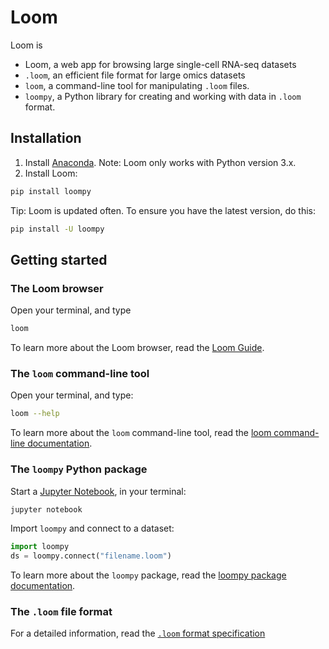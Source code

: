 # Loom

Loom is 

* Loom, a web app for browsing large single-cell RNA-seq datasets
* `.loom`, an efficient file format for large omics datasets
* `loom`, a command-line tool for manipulating `.loom` files. 
* `loompy`, a Python library for creating and working with data in `.loom` format.


## Installation

1. Install [Anaconda](https://www.continuum.io/downloads). Note: Loom only works with Python version 3.x.
2. Install Loom:

```bash
pip install loompy
```

Tip: Loom is updated often. To ensure you have the latest version, do this:

```bash
pip install -U loompy
```

## Getting started

### The Loom browser

Open your terminal, and type

```bash
loom
```

To learn more about the Loom browser, read the [Loom Guide](docs/loom_browser.md).

### The `loom` command-line tool

Open your terminal, and type:

```bash
loom --help
```

To learn more about the `loom` command-line tool, read the [loom command-line documentation](docs/loom.md).

### The `loompy` Python package

Start a [Jupyter Notebook](http://jupyter.readthedocs.io/en/latest/index.html), in your terminal:

```python
jupyter notebook
```

Import `loompy` and connect to a dataset:

```python
import loompy
ds = loompy.connect("filename.loom")
```

To learn more about the `loompy` package, read the [loompy package documentation](docs/loompy.md).


### The `.loom` file format

For a detailed information, read the [`.loom` format specification](docs/loom_spec.md)
